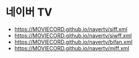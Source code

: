 # 네이버 TV

- https://MOVIECORD.github.io/navertv/siff.xml
- https://MOVIECORD.github.io/navertv/siwff.xml
- https://MOVIECORD.github.io/navertv/bifan.xml
- https://MOVIECORD.github.io/navertv/mjff.xml
